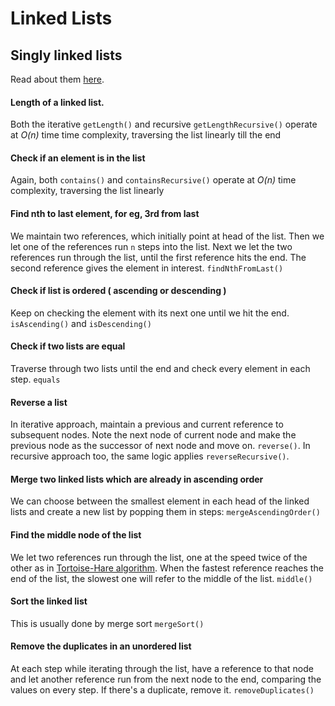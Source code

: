 # Linked Lists

## Singly linked lists
Read about them [here](https://en.wikipedia.org/wiki/Linked_list#Singly_linked_list).

#### Length of a linked list.
Both the iterative `getLength()` and recursive `getLengthRecursive()` operate 
at *O(n)* time time complexity, traversing the list linearly till the end

#### Check if an element is in the list 
Again, both `contains()` and `containsRecursive()` operate at *O(n)* time 
complexity, traversing the list linearly

#### Find nth to last element, for eg, 3rd from last
We maintain two references, which initially point at head of the list. 
Then we let one of the references run `n` steps into the list. Next we 
let the two references run through the list, until the first reference
hits the end. The second reference gives the element in interest.
`findNthFromLast()`

#### Check if list is ordered ( ascending or descending )
Keep on checking the element with its next one until we hit the end.
`isAscending()` and `isDescending()`

#### Check if two lists are equal
Traverse through two lists until the end and check every element in each step.
`equals`

#### Reverse a list
In iterative approach, maintain a previous and current reference to subsequent
nodes. Note the next node of current node and make the previous node as the 
successor of next node and move on. `reverse()`. In recursive approach too,
the same logic applies `reverseRecursive()`. 

#### Merge two linked lists which are already in ascending order
We can choose between the smallest element in each head of the linked lists and
create a new list by popping them in steps: `mergeAscendingOrder()`

#### Find the middle node of the list
We let two references run through the list, one at the speed twice of the other
as in [Tortoise-Hare algorithm](https://en.wikipedia.org/wiki/Cycle_detection). 
When the fastest reference reaches the end of the list, the slowest one will refer
to the middle of the list. `middle()`

#### Sort the linked list
This is usually done by merge sort `mergeSort()`

#### Remove the duplicates in an unordered list
At each step while iterating through the list, have a reference to that node and
let another reference run from the next node to the end, comparing the values on 
every step. If there's a duplicate, remove it. `removeDuplicates()` 


